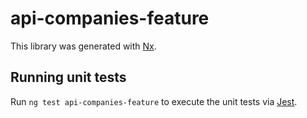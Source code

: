# api-companies-feature

This library was generated with [Nx](https://nx.dev).

## Running unit tests

Run `ng test api-companies-feature` to execute the unit tests via [Jest](https://jestjs.io).
